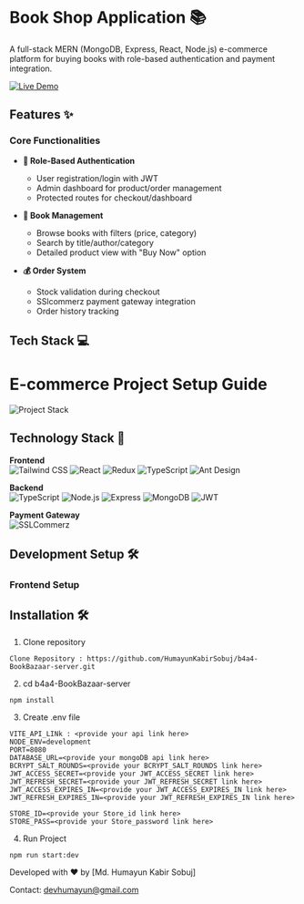 # Book Shop Application 📚

A full-stack MERN (MongoDB, Express, React, Node.js) e-commerce platform for buying books with role-based authentication and payment integration.

[![Live Demo](https://img.shields.io/badge/Live_Demo-Available-green)](https://bookbazzar-online-ph-a4.vercel.app)

## Features ✨

### Core Functionalities

- **🔐 Role-Based Authentication**

  - User registration/login with JWT
  - Admin dashboard for product/order management
  - Protected routes for checkout/dashboard

- **📖 Book Management**

  - Browse books with filters (price, category)
  - Search by title/author/category
  - Detailed product view with "Buy Now" option

- **💰 Order System**
  - Stock validation during checkout
  - SSlcommerz payment gateway integration
  - Order history tracking



## Tech Stack 💻

# E-commerce Project Setup Guide

![Project Stack](https://img.shields.io/badge/Full_Stack-Project-blueviolet)

## Technology Stack 🔧

**Frontend**  
![Tailwind CSS](https://img.shields.io/badge/Tailwind_CSS-blueviolet)
![React](https://img.shields.io/badge/React-blue)
![Redux](https://img.shields.io/badge/Redux_Toolkit-red)
![TypeScript](https://img.shields.io/badge/TypeScript-blue)
![Ant Design](https://img.shields.io/badge/Ant_Design-%230072f6)

**Backend**  
![TypeScript](https://img.shields.io/badge/TypeScript-blue)
![Node.js](https://img.shields.io/badge/Node.js-green)
![Express](https://img.shields.io/badge/Express-lightgrey)
![MongoDB](https://img.shields.io/badge/MongoDB-green)
![JWT](https://img.shields.io/badge/JWT-blue)

**Payment Gateway**  
![SSLCommerz](https://img.shields.io/badge/Payment_SSLCommerz-API-orange)

## Development Setup 🛠️

### Frontend Setup

## Installation 🛠️

1. Clone repository

```
Clone Repository : https://github.com/HumayunKabirSobuj/b4a4-BookBazaar-server.git
```

2. cd b4a4-BookBazaar-server

```
npm install
```

3. Create .env file

```
VITE_API_LINk : <provide your api link here>
NODE_ENV=development
PORT=8080
DATABASE_URL=<provide your mongoDB api link here>
BCRYPT_SALT_ROUNDS=<provide your BCRYPT_SALT_ROUNDS link here>
JWT_ACCESS_SECRET=<provide your JWT_ACCESS_SECRET link here>
JWT_REFRESH_SECRET=<provide your JWT_REFRESH_SECRET link here>
JWT_ACCESS_EXPIRES_IN=<provide your JWT_ACCESS_EXPIRES_IN link here>
JWT_REFRESH_EXPIRES_IN=<provide your JWT_REFRESH_EXPIRES_IN link here>

STORE_ID=<provide your Store_id link here>
STORE_PASS=<provide your Store_password link here>
```

4. Run Project

```
npm run start:dev
```

Developed with ❤️ by [Md. Humayun Kabir Sobuj]

 Contact: devhumayun@gmail.com

